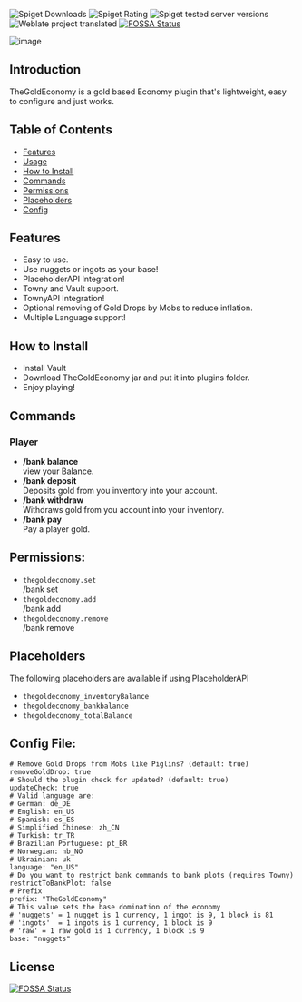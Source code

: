 ![Spiget Downloads](https://img.shields.io/spiget/downloads/102242)
![Spiget Rating](https://img.shields.io/spiget/rating/102242)
![Spiget tested server versions](https://img.shields.io/spiget/tested-versions/102242)
![Weblate project translated](https://img.shields.io/weblate/progress/thegoldeconomy)
[![FOSSA Status](https://app.fossa.com/api/projects/git%2Bgithub.com%2FConfusedAlex%2FGoldEconomy.svg?type=shield)](https://app.fossa.com/projects/git%2Bgithub.com%2FConfusedAlex%2FGoldEconomy?ref=badge_shield)

![image](https://user-images.githubusercontent.com/29258035/208372157-7ebad587-6c32-493f-8f45-4786432db824.png)

## Introduction

TheGoldEconomy is a gold based Economy plugin that's lightweight, easy to configure and just works.

## Table of Contents

<!--ts-->

- [Features](#features)
- [Usage](#usage)
- [How to Install](#how-to-install)
- [Commands](#commands)
- [Permissions](#permissions)
- [Placeholders](#placeholders)
- [Config](#config-file)
<!--te-->

## Features

- Easy to use.
- Use nuggets or ingots as your base!
- PlaceholderAPI Integration!
- Towny and Vault support.
- TownyAPI Integration!
- Optional removing of Gold Drops by Mobs to reduce inflation.
- Multiple Language support!

## How to Install

- Install Vault
- Download TheGoldEconomy jar and put it into plugins folder.
- Enjoy playing!

## Commands

### Player

- **/bank balance**  
  view your Balance.
- **/bank deposit <gold>**  
  Deposits gold from you inventory into your account.
- **/bank withdraw <gold>**  
  Withdraws gold from you account into your inventory.
- **/bank pay <player> <gold>**  
  Pay a player gold.

## Permissions:

- `thegoldeconomy.set`  
  /bank set
- `thegoldeconomy.add`  
  /bank add
- `thegoldeconomy.remove`  
  /bank remove

## Placeholders

The following placeholders are available if using PlaceholderAPI

- `thegoldeconomy_inventoryBalance`
- `thegoldeconomy_bankbalance`
- `thegoldeconomy_totalBalance`

## Config File:

```
# Remove Gold Drops from Mobs like Piglins? (default: true)
removeGoldDrop: true
# Should the plugin check for updated? (default: true)
updateCheck: true
# Valid language are:
# German: de_DE
# English: en_US
# Spanish: es_ES
# Simplified Chinese: zh_CN
# Turkish: tr_TR
# Brazilian Portuguese: pt_BR
# Norwegian: nb_NO
# Ukrainian: uk
language: "en_US"
# Do you want to restrict bank commands to bank plots (requires Towny)
restrictToBankPlot: false
# Prefix
prefix: "TheGoldEconomy"
# This value sets the base domination of the economy
# 'nuggets' = 1 nugget is 1 currency, 1 ingot is 9, 1 block is 81
# 'ingots'  = 1 ingots is 1 currency, 1 block is 9
# 'raw' = 1 raw gold is 1 currency, 1 block is 9
base: "nuggets"
```

## License
[![FOSSA Status](https://app.fossa.com/api/projects/git%2Bgithub.com%2FConfusedAlex%2FGoldEconomy.svg?type=large)](https://app.fossa.com/projects/git%2Bgithub.com%2FConfusedAlex%2FGoldEconomy?ref=badge_large)
